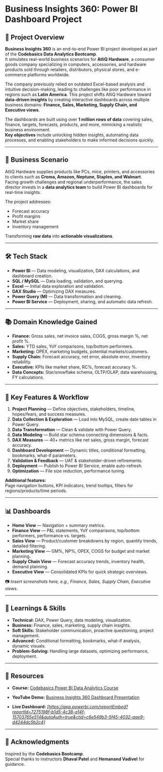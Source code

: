# Business Insights 360: Power BI Dashboard Project

## 📌 Project Overview
**Business Insights 360** is an end-to-end Power BI project developed as part of the **Codebasics Data Analytics Bootcamp**.  
It simulates real-world business scenarios for **AtliQ Hardware**, a consumer goods company specializing in computers, accessories, and hardware products sold through retailers, distributors, physical stores, and e-commerce platforms worldwide.  

The company previously relied on outdated Excel-based analysis and intuitive decision-making, leading to challenges like poor performance in regions such as **Latin America**. This project shifts AtliQ Hardware toward **data-driven insights** by creating interactive dashboards across multiple business domains: **Finance, Sales, Marketing, Supply Chain, and Executive views**.  

The dashboards are built using over **1 million rows of data** covering sales, finance, targets, forecasts, products, and more, mimicking a realistic business environment.  
**Key objectives** include unlocking hidden insights, automating data processes, and enabling stakeholders to make informed decisions quickly.

---

## 💼 Business Scenario
AtliQ Hardware supplies products like PCs, mice, printers, and accessories to clients such as **Croma, Amazon, Neptune, Staples, and Walmart**.  
Facing growth challenges and regional underperformance, the sales director invests in a **data analytics team** to build Power BI dashboards for real-time insights.

The project addresses:
- Forecast accuracy
- Profit margins
- Market share
- Inventory management

Transforming **raw data** into **actionable visualizations**.

---

## 🛠 Tech Stack
- **Power BI** — Data modeling, visualization, DAX calculations, and dashboard creation.
- **SQL / MySQL** — Data loading, validation, and querying.
- **Excel** — Initial data exploration and validation.
- **DAX Studio** — Optimizing DAX measures.
- **Power Query (M)** — Data transformation and cleaning.
- **Power BI Service** — Deployment, sharing, and automatic data refresh.

---

## 📚 Domain Knowledge Gained
- **Finance:** Gross sales, net invoice sales, COGS, gross margin %, net profit %.
- **Sales:** YTD sales, YoY comparisons, top/bottom performers.
- **Marketing:** OPEX, marketing budgets, potential markets/customers.
- **Supply Chain:** Forecast accuracy, net error, absolute error, inventory reliability.
- **Executive:** KPIs like market share, RC%, forecast accuracy %.
- **Data Concepts:** Star/snowflake schema, OLTP/OLAP, data warehousing, FY calculations.

---

## 🔄 Key Features & Workflow
1. **Project Planning** — Define objectives, stakeholders, timeline, hopes/fears, and success measures.
2. **Data Collection & Exploration** — Load into MySQL, create date tables in Power Query.
3. **Data Transformation** — Clean & validate with Power Query.
4. **Data Modeling** — Build star schema connecting dimensions & facts.
5. **DAX Measures** — 40+ metrics like net sales, gross margin, forecast accuracy.
6. **Dashboard Development** — Dynamic titles, conditional formatting, bookmarks, what-if parameters.
7. **Validation & Feedback** — UAT & stakeholder-driven refinements.
8. **Deployment** — Publish to Power BI Service, enable auto-refresh.
9. **Optimization** — File size reduction, performance tuning.

**Additional features:**  
Page navigation buttons, KPI indicators, trend tooltips, filters for regions/products/time periods.

---

## 📊 Dashboards
- **Home View** — Navigation + summary metrics.
- **Finance View** — P&L statements, YoY comparisons, top/bottom performers, performance vs. targets.
- **Sales View** — Product/customer breakdowns by region, quantity trends, detailed filtering.
- **Marketing View** — GM%, NP%, OPEX, COGS for budget and market planning.
- **Supply Chain View** — Forecast accuracy trends, inventory health, demand planning.
- **Executive View** — Consolidated KPIs for quick strategic overviews.

📷 *Insert screenshots here, e.g., Finance, Sales, Supply Chain, Executive views.*

---

## 🎯 Learnings & Skills
- **Technical:** DAX, Power Query, data modeling, visualization.
- **Business:** Finance, sales, marketing, supply chain insights.
- **Soft Skills:** Stakeholder communication, proactive questioning, project management.
- **Advanced:** Conditional formatting, bookmarks, what-if analysis, dynamic visuals.
- **Problem-Solving:** Handling large datasets, optimizing performance, deployment.

---

## 📂 Resources
- **Course:** [Codebasics Power BI Data Analytics Course](#)
- **YouTube Demo:** [Business Insights 360 Dashboard Presentation](#)

- **Live Dashboard:** *[https://app.powerbi.com/reportEmbed?reportId=7275198f-b1d5-4c38-a14f-15703765e514&autoAuth=true&ctid=c6e549b3-5f45-4032-aae9-d4244dc5b2c4]*

---

## 🙏 Acknowledgments
Inspired by the **Codebasics Bootcamp**.  
Special thanks to instructors **Dhaval Patel** and **Hemanand Vadivel** for guidance.
